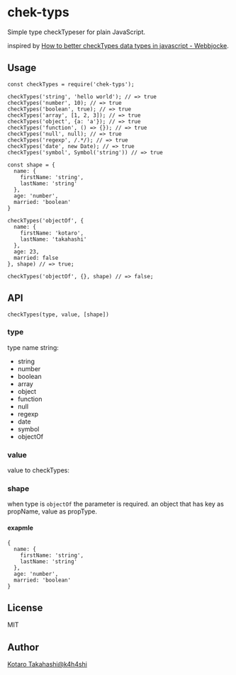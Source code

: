 # chek-typs
Simple type checkTypeser for plain JavaScript.

inspired by [How to better checkTypes data types in javascript - Webbjocke](https://www.webbjocke.com/javascript-checkTypes-data-types/).
## Usage
```
const checkTypes = require('chek-typs');

checkTypes('string', 'hello world'); // => true
checkTypes('number', 10); // => true
checkTypes('boolean', true); // => true
checkTypes('array', [1, 2, 3]); // => true
checkTypes('object', {a: 'a'}); // => true
checkTypes('function', () => {}); // => true
checkTypes('null', null); // => true
checkTypes('regexp', /.*/); // => true
checkTypes('date', new Date); // => true
checkTypes('symbol', Symbol('string')) // => true

const shape = {
  name: {
    firstName: 'string',
    lastName: 'string'
  },
  age: 'number',
  married: 'boolean'
}

checkTypes('objectOf', {
  name: {
    firstName: 'kotaro',
    lastName: 'takahashi'
  },
  age: 23,
  married: false
}, shape) // => true;

checkTypes('objectOf', {}, shape) // => false;
```

## API
```
checkTypes(type, value, [shape])
```

### type
type name string:

- string
- number
- boolean
- array
- object
- function
- null
- regexp
- date
- symbol
- objectOf

### value
value to checkTypes:

### shape
when type is `objectOf` the parameter is required.
an object that has key as propName, value as propType.

#### exapmle
```
{
  name: {
    firstName: 'string',
    lastName: 'string'
  },
  age: 'number',
  married: 'boolean'
}
```

## License
MIT

## Author
[Kotaro Takahashi@k4h4shi](https://twitter.com/k4h4shi)